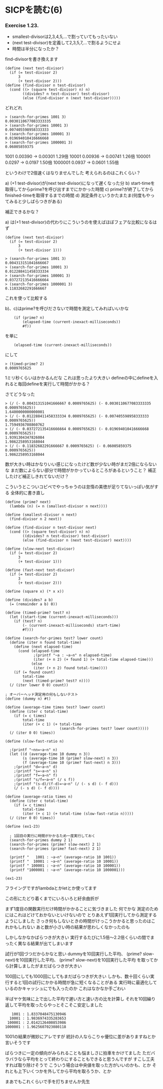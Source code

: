 # SICPを読む(6)

### Exercise 1.23.

* smallest-divisorは2,3,4,5,...で割っていてもったいない
* (next test-divisor)を定義して2,3,5,7,...で割るようにせよ
* 時間は半分になったか？

find-divisorを書き換えます

```
(define (next test-divisor)
  (if (= test-divisor 2)
      3
      (+ test-divisor 2)))
(define (find-divisor n test-divisor)
  (cond ((> (square test-divisor) n) n)
        ((divides? n test-divisor) test-divisor)
        (else (find-divisor n (next test-divisor)))))
```

どれどれ

```
> (search-for-primes 1001 3)
0.0030110677083333335
> (search-for-primes 10001 3)
0.007405598958333333
> (search-for-primes 100001 3)
0.019694010416666668
> (search-for-primes 1000001 3)
0.06005859375
```

1001 0.00390 → 0.00301 1.29倍
10001 0.00936 → 0.00741 1.26倍
100001 0.0297 → 0.0197 1.50倍
1000001 0.0937 → 0.0601 1.55倍

というわけで2倍速くはなりませんでした
考えられるのはこれくらい？

a) (+1 test-divisor)が(next test-divisor)になって遅くなった分
b) start-timeを取得してからprime?を呼び出すまでにかかった時間
c) prime?が終了してからfinished-timeを取得するまでの時間
d) 測定条件というかたまたま(何度もやってみると少しばらつきがある)

補正できるかな？

a) は(+1 test-divisor)の代わりにこういうのを使えばほぼフェアな比較になるはず

```
(define (next test-divisor)
  (if (= test-divisor 2)
      3
      (+ test-divisor 1)))
```

```
> (search-for-primes 1001 3)
0.004313151041666667
> (search-for-primes 10001 3)
0.012288411458333334
> (search-for-primes 100001 3)
0.037272135416666664
> (search-for-primes 1000001 3)
0.11832682291666667
```

これを使って比較する

b)、c)はprime?を呼びださないで時間を測定してみればいいかな

```
    (if (prime? n)
        (elapsed-time (current-inexact-milliseconds))
        #f))
```

を単に

```
    (elapsed-time (current-inexact-milliseconds))
```

にして

```
> (timed-prime? 2)
0.0009765625
```

1ミリ秒くらいはかかるんだな
これは思ったより大きい
defineの中にdefineを入れると毎回defineを実行して時間がかかる？

さてどうなった

```
> (/ (- 0.004313151041666667 0.0009765625) (- 0.0030110677083333335 0.0009765625))
1.6400000000000001
> (/ (- 0.012288411458333334 0.0009765625) (- 0.007405598958333333 0.0009765625))
1.7594936708860762
> (/ (- 0.037272135416666664 0.0009765625) (- 0.019694010416666668 0.0009765625))
1.9391304347826084
1.9862258953168044
> (/ (- 0.11832682291666667 0.0009765625) (- 0.06005859375 0.0009765625))
1.9862258953168044
```

数が大きい時はかなりいい感じになったけど数が少ない時がまだ2倍にならないな
まだ数によらない部分で時間がかかっているところがあるということ？
補正したけど補正しきれてないだけ？

こういうとこついコピペでやっちゃうのは怠惰の美徳が足りてないっぽい気がする
全体的に書き直し

```
(define (prime? next)
  (lambda (n) (= n (smallest-divisor n next))))

(define (smallest-divisor n next)
  (find-divisor n 2 next))

(define (find-divisor n test-divisor next)
  (cond ((> (square test-divisor) n) n)
        ((divides? n test-divisor) test-divisor)
        (else (find-divisor n (next test-divisor) next))))

(define (slow-next test-divisor)
  (if (= test-divisor 2)
      3
      (+ test-divisor 1)))

(define (fast-next test-divisor)
  (if (= test-divisor 2)
      3
      (+ test-divisor 2)))

(define (square x) (* x x))

(define (divides? a b)
  (= (remainder a b) 0))

(define (timed-prime? test? n)
  (let ((start-time (current-inexact-milliseconds)))
    (if (test? n)
        (- (current-inexact-milliseconds) start-time)
        #f)))

(define (search-for-primes test? lower count)
  (define (iter n found total-time)
    (define (next elapsed-time)
      (cond (elapsed-time
             ;(printf "~a : ~a~n" n elapsed-time)
             (iter (+ n 2) (+ found 1) (+ total-time elapsed-time)))
            (else
             (iter (+ n 2) found total-time))))
    (if (= found count)
        total-time
        (next (timed-prime? test? n))))
  (/ (iter lower 0 0) count))

; オーバーヘッド測定用の何もしないテスト
(define (dummy n) #t)

(define (average-time times test? lower count)
  (define (iter c total-time)
    (if (= c times)
        total-time
        (iter (+ c 1) (+ total-time
                         (search-for-primes test? lower count)))))
  (/ (iter 0 0) times))

(define (slow-fast-ratio n)
  
  ;(printf "~nn=~a~n" n)
  (let ((d (average-time 10 dummy n 3))
        (s (average-time 10 (prime? slow-next) n 3))
        (f (average-time 10 (prime? fast-next) n 3)))
    ;(printf "d=~a~n" d)
    ;(printf "s=~a~n" s)
    ;(printf "f=~a~n" f)
    ;(printf "s/f=~a~n" (/ s f))
    ;(printf "(s-d)/(f-d)=~a~n" (/ (- s d) (- f d)))
    (/ (- s d) (- f d))))

(define (average-ratio times n)
  (define (iter c total-time)
    (if (= c times)
        total-time
        (iter (+ c 1) (+ total-time (slow-fast-ratio n)))))
  (/ (iter 0 0) times))

(define (ex1-23)

  ; 1回目の実行に時間がかかるため一度実行しておく
  (search-for-primes dummy 2 1)
  (search-for-primes (prime? slow-next) 2 1)
  (search-for-primes (prime? fast-next) 2 1)

  (printf "   1001 : ~a~n" (average-ratio 10 1001))
  (printf "  10001 : ~a~n" (average-ratio 10 10001))
  (printf " 100001 : ~a~n" (average-ratio 10 100001))
  (printf "1000001 : ~a~n" (average-ratio 10 1000001)))

(ex1-23)
```

フライングですがlambdaとかletとか使ってます

この形にたどり着くまでにいろいろと紆余曲折が

まず1度目の関数実行だけ時間がかかることに気づきました
何でかな
測定のためにはこれはどけておかないといけないので
とりあえず1回実行してから測定するようにしました
さっき何もしないときの時間がけっこうかかると思ったのはこれかもしれない
あと数が小さい時の結果が思わしくなかったのも

しかしなかなかばらつきが大きい
実行するたびに1.5倍〜2.2倍くらいの間でまったく異なる結果が出てしまいます

試行が1回づつだからかなと思い
dummyを10回実行した平均、
(prime? slow-next)を10回実行した平均、
(prime? slow-next)を10回実行した平均
を取ってから計算しましたがまだばらつきが大きい

100回にしても1000回にしてもまだばらつきが大きい
しかも、数十回くらい実行すると1回の試行にかかる時間が急に短くなることがある
実行時に最適化しているのかキャッシュにでも入ったのか
これはなかなか手ごわい

半ばヤケ気味に上で出した平均で遅い方と速い方の比を計算し
それを10回繰り返して平均を取ったらやっとそこそこ安定しました

```
   1001 : 1.8337048475130946
  10001 : 1.9836974335283653
 100001 : 2.0142126400853986
1000001 : 1.9625607023080118
```

1001の結果が微妙にアレですが
統計の人ならこりゃ優位に差がありますねとか言いそうです

ばらつきに一定の傾向がみられることも悩ましさに拍車をかけてました
ただバラバラなら平均をとって終わりにすることもできると思うんですが
すこし工夫すれば取り除けそうで
こういう場合は中央値を取った方がいいのかも、とか
それとも上下いくつかを外してから平均を取ろうか、とか

まあでもこれくらいで手を打ちませんか先生
